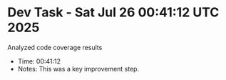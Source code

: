 # Dev Task - Sat Jul 26 00:41:12 UTC 2025
Analyzed code coverage results
- Time: 00:41:12
- Notes: This was a key improvement step.
